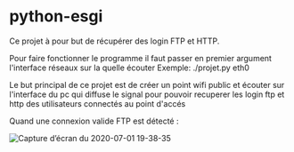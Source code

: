 # python-esgi

Ce projet à pour but de récupérer des login FTP et HTTP.

Pour faire fonctionner le programme il faut passer en premier argument l'interface réseaux sur la quelle écouter
Exemple:
./projet.py eth0

Le but principal de ce projet est de créer un point wifi public et écouter sur l'interface du pc qui diffuse le signal pour pouvoir recuperer les login ftp et http des utilisateurs connectés au point d'accés

Quand une connexion valide FTP est détecté :

![Capture d’écran du 2020-07-01 19-38-35](https://user-images.githubusercontent.com/67002259/86274893-b0165000-bbd2-11ea-9858-7a302baea504.png)

